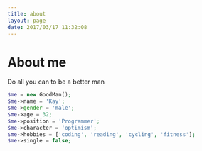 ```yaml
---
title: about
layout: page
date: 2017/03/17 11:32:08
---
```

# About me

Do all you can to be a better man

```php
$me = new GoodMan();
$me->name = 'Kay';
$me->gender = 'male';
$me->age = 32;
$me->position = 'Programmer';
$me->character = 'optimism';
$me->hobbies = ['coding', 'reading', 'cycling', 'fitness'];
$me->single = false;
```